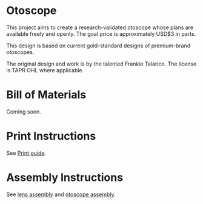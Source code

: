 Otoscope
========

This project aims to create a research-validated otoscope whose plans are
available freely and openly. The goal price is approximately USD$3 in parts.

This design is based on current gold-standard designs of premium-brand
otoscopes.

The original design and work is by the talented Frankie Talarico. The license
is TAPR OHL where applicable.


Bill of Materials
=================

Coming soon.


Print Instructions
==================

See [Print guide](docs/PRINT_GUIDE.md).


Assembly Instructions
=====================

See [lens assembly](docs/LENS_ASSEMBLY.md) and [otoscope assembly](docs/ASSEMBLY.md).

